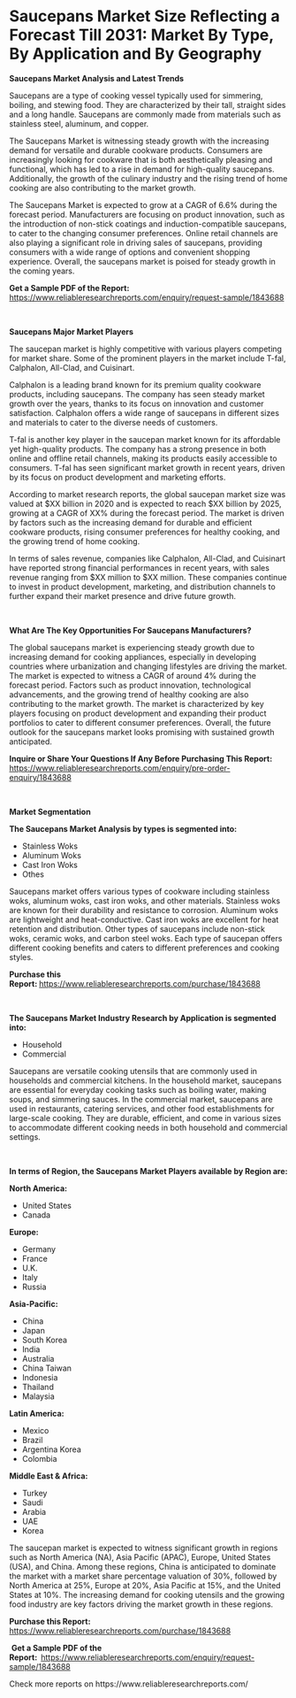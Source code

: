 <p><h1>Saucepans Market Size Reflecting a Forecast Till 2031: Market By Type, By Application and By Geography</h1></p><p><strong>Saucepans Market Analysis and Latest Trends</strong></p>
<p><p>Saucepans are a type of cooking vessel typically used for simmering, boiling, and stewing food. They are characterized by their tall, straight sides and a long handle. Saucepans are commonly made from materials such as stainless steel, aluminum, and copper.</p><p>The Saucepans Market is witnessing steady growth with the increasing demand for versatile and durable cookware products. Consumers are increasingly looking for cookware that is both aesthetically pleasing and functional, which has led to a rise in demand for high-quality saucepans. Additionally, the growth of the culinary industry and the rising trend of home cooking are also contributing to the market growth.</p><p>The Saucepans Market is expected to grow at a CAGR of 6.6% during the forecast period. Manufacturers are focusing on product innovation, such as the introduction of non-stick coatings and induction-compatible saucepans, to cater to the changing consumer preferences. Online retail channels are also playing a significant role in driving sales of saucepans, providing consumers with a wide range of options and convenient shopping experience. Overall, the saucepans market is poised for steady growth in the coming years.</p></p>
<p><strong>Get a Sample PDF of the Report:&nbsp;</strong> <a href="https://www.reliableresearchreports.com/enquiry/request-sample/1843688">https://www.reliableresearchreports.com/enquiry/request-sample/1843688</a></p>
<p>&nbsp;</p>
<p><strong>Saucepans Major Market Players</strong></p>
<p><p>The saucepan market is highly competitive with various players competing for market share. Some of the prominent players in the market include T-fal, Calphalon, All-Clad, and Cuisinart.</p><p>Calphalon is a leading brand known for its premium quality cookware products, including saucepans. The company has seen steady market growth over the years, thanks to its focus on innovation and customer satisfaction. Calphalon offers a wide range of saucepans in different sizes and materials to cater to the diverse needs of customers.</p><p>T-fal is another key player in the saucepan market known for its affordable yet high-quality products. The company has a strong presence in both online and offline retail channels, making its products easily accessible to consumers. T-fal has seen significant market growth in recent years, driven by its focus on product development and marketing efforts.</p><p>According to market research reports, the global saucepan market size was valued at $XX billion in 2020 and is expected to reach $XX billion by 2025, growing at a CAGR of XX% during the forecast period. The market is driven by factors such as the increasing demand for durable and efficient cookware products, rising consumer preferences for healthy cooking, and the growing trend of home cooking.</p><p>In terms of sales revenue, companies like Calphalon, All-Clad, and Cuisinart have reported strong financial performances in recent years, with sales revenue ranging from $XX million to $XX million. These companies continue to invest in product development, marketing, and distribution channels to further expand their market presence and drive future growth.</p></p>
<p>&nbsp;</p>
<p><strong>What Are The Key Opportunities For Saucepans Manufacturers?</strong></p>
<p><p>The global saucepans market is experiencing steady growth due to increasing demand for cooking appliances, especially in developing countries where urbanization and changing lifestyles are driving the market. The market is expected to witness a CAGR of around 4% during the forecast period. Factors such as product innovation, technological advancements, and the growing trend of healthy cooking are also contributing to the market growth. The market is characterized by key players focusing on product development and expanding their product portfolios to cater to different consumer preferences. Overall, the future outlook for the saucepans market looks promising with sustained growth anticipated.</p></p>
<p><strong>Inquire or Share Your Questions If Any Before Purchasing This Report:</strong> <a href="https://www.reliableresearchreports.com/enquiry/pre-order-enquiry/1843688">https://www.reliableresearchreports.com/enquiry/pre-order-enquiry/1843688</a></p>
<p>&nbsp;</p>
<p><strong>Market Segmentation</strong></p>
<p><strong>The Saucepans Market Analysis by types is segmented into:</strong></p>
<p><ul><li>Stainless Woks</li><li>Aluminum Woks</li><li>Cast Iron Woks</li><li>Othes</li></ul></p>
<p><p>Saucepans market offers various types of cookware including stainless woks, aluminum woks, cast iron woks, and other materials. Stainless woks are known for their durability and resistance to corrosion. Aluminum woks are lightweight and heat-conductive. Cast iron woks are excellent for heat retention and distribution. Other types of saucepans include non-stick woks, ceramic woks, and carbon steel woks. Each type of saucepan offers different cooking benefits and caters to different preferences and cooking styles.</p></p>
<p><strong>Purchase this Report:&nbsp;</strong><a href="https://www.reliableresearchreports.com/purchase/1843688">https://www.reliableresearchreports.com/purchase/1843688</a></p>
<p>&nbsp;</p>
<p><strong>The Saucepans Market Industry Research by Application is segmented into:</strong></p>
<p><ul><li>Household</li><li>Commercial</li></ul></p>
<p><p>Saucepans are versatile cooking utensils that are commonly used in households and commercial kitchens. In the household market, saucepans are essential for everyday cooking tasks such as boiling water, making soups, and simmering sauces. In the commercial market, saucepans are used in restaurants, catering services, and other food establishments for large-scale cooking. They are durable, efficient, and come in various sizes to accommodate different cooking needs in both household and commercial settings.</p></p>
<p>&nbsp;</p>
<p><strong>In terms of Region, the Saucepans Market Players available by Region are:</strong></p>
<p>
    <p> <strong> North America: </strong>
        <ul>
            <li>United States</li>
            <li>Canada</li>
        </ul>
        </p> 
    <p> <strong> Europe: </strong>
        <ul>
            <li>Germany</li>
            <li>France</li>
            <li>U.K.</li>
            <li>Italy</li>
            <li>Russia</li>
        </ul>
        </p> 
    <p> <strong> Asia-Pacific: </strong>
        <ul>
            <li>China</li>
            <li>Japan</li>
            <li>South Korea</li>
            <li>India</li>
            <li>Australia</li>
            <li>China Taiwan</li>
            <li>Indonesia</li>
            <li>Thailand</li>
            <li>Malaysia</li>
        </ul>
        </p> 
    <p> <strong> Latin America: </strong>
        <ul>
            <li>Mexico</li>
            <li>Brazil</li>
            <li>Argentina Korea</li>
            <li>Colombia</li>
        </ul>
        </p> 
    <p> <strong> Middle East & Africa: </strong>
        <ul>
            <li>Turkey</li>
            <li>Saudi</li>
            <li>Arabia</li>
            <li>UAE</li>
            <li>Korea</li>
        </ul>
    </p>
    </p>
<p><p>The saucepan market is expected to witness significant growth in regions such as North America (NA), Asia Pacific (APAC), Europe, United States (USA), and China. Among these regions, China is anticipated to dominate the market with a market share percentage valuation of 30%, followed by North America at 25%, Europe at 20%, Asia Pacific at 15%, and the United States at 10%. The increasing demand for cooking utensils and the growing food industry are key factors driving the market growth in these regions.</p></p>
<p><strong>Purchase this Report: </strong><a href="https://www.reliableresearchreports.com/purchase/1843688">https://www.reliableresearchreports.com/purchase/1843688</a></p>
<p>&nbsp;<strong>Get a Sample PDF of the Report:&nbsp;&nbsp;</strong><a href="https://www.reliableresearchreports.com/enquiry/request-sample/1843688">https://www.reliableresearchreports.com/enquiry/request-sample/1843688</a></p>
<p><strong></strong></p>
<p>Check more reports on https://www.reliableresearchreports.com/</p>